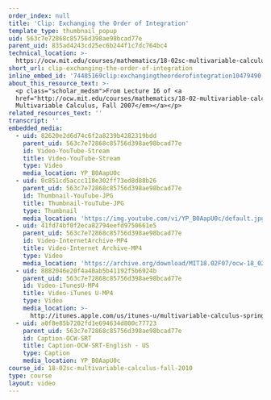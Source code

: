 ```yaml
---
order_index: null
title: 'Clip: Exchanging the Order of Integration'
template_type: thumbnail_popup
uid: 563c7e72868c85756d398ae98bcad77e
parent_uid: 835ad4243cd25ec6b244f1c7dc764bc4
technical_location: >-
  https://ocw.mit.edu/courses/mathematics/18-02sc-multivariable-calculus-fall-2010/3.-double-integrals-and-line-integrals-in-the-plane/part-a-double-integrals/session-49-exchanging-the-order-of-integration/clip-exchanging-the-order-of-integration
short_url: clip-exchanging-the-order-of-integration
inline_embed_id: '74485169clip:exchangingtheorderofintegration10479490'
about_this_resource_text: >-
  <p class="scholar_medsm">From Lecture 16 of <a
  href="http://ocw.mit.edu/courses/mathematics/18-02-multivariable-calculus-fall-2007/video-lectures/"><em>18.02
  Multivariable Calculus, Fall 2007</em></a></p>
related_resources_text: ''
transcript: ''
embedded_media:
  - uid: 82620e2d6d74c6f2a8239b4282319bdd
    parent_uid: 563c7e72868c85756d398ae98bcad77e
    id: Video-YouTube-Stream
    title: Video-YouTube-Stream
    type: Video
    media_location: YP_B0AapU0c
  - uid: 0c851cd5accc118e302ff73ed8d88b26
    parent_uid: 563c7e72868c85756d398ae98bcad77e
    id: Thumbnail-YouTube-JPG
    title: Thumbnail-YouTube-JPG
    type: Thumbnail
    media_location: 'https://img.youtube.com/vi/YP_B0AapU0c/default.jpg'
  - uid: 41fd74bf0f2eca82794eefd9750661e5
    parent_uid: 563c7e72868c85756d398ae98bcad77e
    id: Video-InternetArchive-MP4
    title: Video-Internet Archive-MP4
    type: Video
    media_location: 'https://archive.org/download/MIT18.02F07/ocw-18_02-f07-lec16_300k.mp4'
  - uid: 8882046e20f4a40ab5b41192f5b6924b
    parent_uid: 563c7e72868c85756d398ae98bcad77e
    id: Video-iTunesU-MP4
    title: Video-iTunes U-MP4
    type: Video
    media_location: >-
      http://itunes.apple.com/us/itunes-u/multivariable-calculus-spring/id354869122
  - uid: a0f8e85b7202fd1e694634d800c77723
    parent_uid: 563c7e72868c85756d398ae98bcad77e
    id: Caption-OCW-SRT
    title: Caption-OCW-SRT-English - US
    type: Caption
    media_location: YP_B0AapU0c
course_id: 18-02sc-multivariable-calculus-fall-2010
type: course
layout: video
---
```

